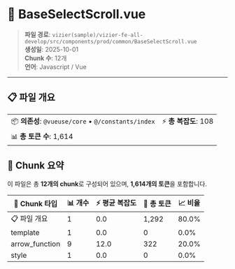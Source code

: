 # 📄 BaseSelectScroll.vue

> **파일 경로**: `vizier(sample)/vizier-fe-all-develop/src/components/prod/common/BaseSelectScroll.vue`  
> **생성일**: 2025-10-01  
> **Chunk 수**: 12개  
> **언어**: Javascript / Vue
---





## 📋 파일 개요

| | |
|--|--|
| 📦 **의존성**: `@vueuse/core` • `@/constants/index` | ⚡ **총 복잡도**: 108 |
| 📊 **총 토큰 수**: 1,614 |  |






## 🧩 Chunk 요약

이 파일은 총 **12개의 chunk**로 구성되어 있으며, **1,614개의 토큰**을 포함합니다.

| 🧩 Chunk 타입 | 📊 개수 | ⚡ 평균 복잡도 | 📝 총 토큰 | 📈 비율 |
|---------------|--------|-------------|----------|--------|
| 📋 파일 개요 | 1 | 0.0 | 1,292 | 80.0% |
| template | 1 | 0.0 | 0 | 0.0% |
| arrow_function | 9 | 12.0 | 322 | 20.0% |
| style | 1 | 0.0 | 0 | 0.0% |

